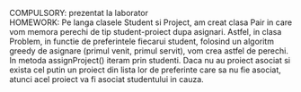 COMPULSORY: prezentat la laborator <br>
HOMEWORK: Pe langa clasele Student si Project, am creat clasa Pair in care vom memora perechi de tip student-proiect dupa asignari. Astfel, in clasa Problem, in functie de preferintele fiecarui student, folosind un algoritm greedy de asignare (primul venit, primul servit), vom crea astfel de perechi. In metoda assignProject() iteram prin studenti. Daca nu au proiect asociat si exista cel putin un proiect din lista lor de preferinte care sa nu fie asociat, atunci acel proiect va fi asociat studentului in cauza. <br>
